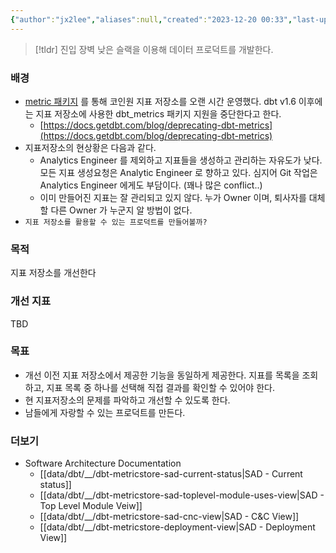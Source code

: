 ```yaml
---
{"author":"jx2lee","aliases":null,"created":"2023-12-20 00:33","last-updated":"2024-02-24 22:39","tags":["dbt","metricstore","sad"],"dg-publish":true,"dg-home-link":false,"dg-show-local-graph":true,"dg-show-backlinks":true,"dg-show-toc":false,"dg-show-inline-title":false,"dg-show-file-tree":false,"dg-enable-search":true,"dg-link-preview":true,"dg-show-tags":true,"dg-pass-frontmatter":true,"permalink":"/data/dbt/__/dbt-metricstore/","dgPassFrontmatter":true,"dgShowBacklinks":true,"dgShowLocalGraph":true,"dgEnableSearch":true,"dgLinkPreview":true,"dgShowTags":true,"noteIcon":""}
---
```




> [!tldr] 진입 장벽 낮은 슬랙을 이용해 데이터 프로덕트를 개발한다.


### 배경
- [metric 패키지](https://docs.getdbt.com/docs/build/metrics-overview) 를 통해 코인원 지표 저장소를 오랜 시간 운영했다. dbt v1.6 이후에는 지표 저장소에 사용한 dbt_metrics 패키지 지원을 중단한다고 한다.
    - [https://docs.getdbt.com/blog/deprecating-dbt-metrics](https://docs.getdbt.com/blog/deprecating-dbt-metrics)
- 지표저장소의 현상황은 다음과 같다.
    - Analytics Engineer 를 제외하고 지표들을 생성하고 관리하는 자유도가 낮다. 모든 지표 생성요청은 Analytic Engineer 로 향하고 있다. 심지어 Git 작업은 Analytics Engineer 에게도 부담이다. (꽤나 많은 conflict..)
    - 이미 만들어진 지표는 잘 관리되고 있지 않다. 누가 Owner 이며, 퇴사자를 대체할 다른 Owner 가 누군지 알 방법이 없다.
- `지표 저장소를 활용할 수 있는 프로덕트를 만들어볼까?`


### 목적
지표 저장소를 개선한다


### 개선 지표
TBD


### 목표
- 개선 이전 지표 저장소에서 제공한 기능을 동일하게 제공한다. 지표를 목록을 조회하고, 지표 목록 중 하나를 선택해 직접 결과를 확인할 수 있어야 한다.
- 현 지표저장소의 문제를 파악하고 개선할 수 있도록 한다.
- 남들에게 자랑할 수 있는 프로덕트를 만든다.


### 더보기

- Software Architecture Documentation
    - [[data/dbt/__/dbt-metricstore-sad-current-status\|SAD - Current status]]
    - [[data/dbt/__/dbt-metricstore-sad-toplevel-module-uses-view\|SAD - Top Level Module Veiw]]
    - [[data/dbt/__/dbt-metricstore-sad-cnc-view\|SAD - C&C View]]
    - [[data/dbt/__/dbt-metricstore-deployment-view\|SAD - Deployment View]]
